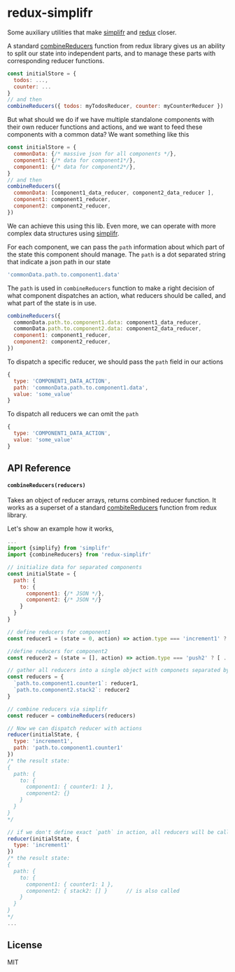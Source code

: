 # redux-simplifr

Some auxiliary utilities that make [simplifr](https://github.com/krispo/simplifr) and [redux](https://github.com/reactjs/redux) closer. 

A standard [combineReducers](http://redux.js.org/docs/api/combineReducers.html) function from redux library gives us 
an ability to split our state into independent parts, and to manage these parts with corresponding reducer functions.
```js
const initialStore = {
  todos: ...,
  counter: ...
}
// and then
combineReducers({ todos: myTodosReducer, counter: myCounterReducer })
```

But what should we do if we have multiple standalone components with their own reducer functions and actions, 
and we want to feed these components with a common data?
We want something like this
```js
const initialStore = {
  commonData: {/* massive json for all components */},
  component1: {/* data for component1*/},
  component1: {/* data for component2*/},
}
// and then
combineReducers({ 
  commonData: [component1_data_reducer, component2_data_reducer ],
  component1: component1_reducer,
  component2: component2_reducer,
})
```
We can achieve this using this lib. Even more, we can operate with more complex data structures using [simplifr](https://github.com/krispo/simplifr).


For each component, we can pass the `path` information about which part of the state this component should manage.
The `path` is a dot separated string that indicate a json path in our state
```js
'commonData.path.to.component1.data'
```

The `path` is used in `combineReducers` function to make a right decision of what component dispatches an action, 
what reducers should be called, and what part of the state is in use. 
```js
combineReducers({ 
  commonData.path.to.component1.data: component1_data_reducer,
  commonData.path.to.component2.data: component2_data_reducer, 
  component1: component1_reducer,
  component2: component2_reducer,
})
``` 

To dispatch a specific reducer, we should pass the `path` field in our actions
```js
{
  type: 'COMPONENT1_DATA_ACTION',
  path: 'commonData.path.to.component1.data',
  value: 'some_value'
}
```
To dispatch all reducers we can omit the `path`
```js
{
  type: 'COMPONENT1_DATA_ACTION',
  value: 'some_value'
}
```

## API Reference

#### `combineReducers(reducers)`
Takes an object of reducer arrays, returns combined reducer function.
It works as a superset of a standard [combiteReducers](http://redux.js.org/docs/api/combineReducers.html) function from redux library.

Let's show an example how it works,
```js
...
import {simplify} from 'simplifr'
import {combineReducers} from 'redux-simplifr'

// initialize data for separated components
const initialState = {
  path: {
    to: {
      component1: {/* JSON */},
      component2: {/* JSON */}
    }
  }
}

// define reducers for component1
const reducer1 = (state = 0, action) => action.type === 'increment1' ? state + 1 : state

//define reducers for component2
const reducer2 = (state = [], action) => action.type === 'push2' ? [ ...state, action.value ] : state

// gather all reducers into a single object with componets separated by `path`
const reducers = {
  `path.to.component1.counter1`: reducer1,
  `path.to.component2.stack2`: reducer2      
}

// combine reducers via simplifr
const reducer = combineReducers(reducers)

// Now we can dispatch reducer with actions
reducer(initialState, { 
  type: 'increment1',
  path: 'path.to.component1.counter1'  
})
/* the result state:
{
  path: {
    to: {
      component1: { counter1: 1 },
      component2: {}
    }
  }
}
*/

// if we don't define exact `path` in action, all reducers will be called
reducer(initialState, { 
  type: 'increment1'
})
/* the result state:
{
  path: {
    to: {
      component1: { counter1: 1 },
      component2: { stack2: [] }      // is also called
    }
  }
}
*/
...
```

## License
MIT